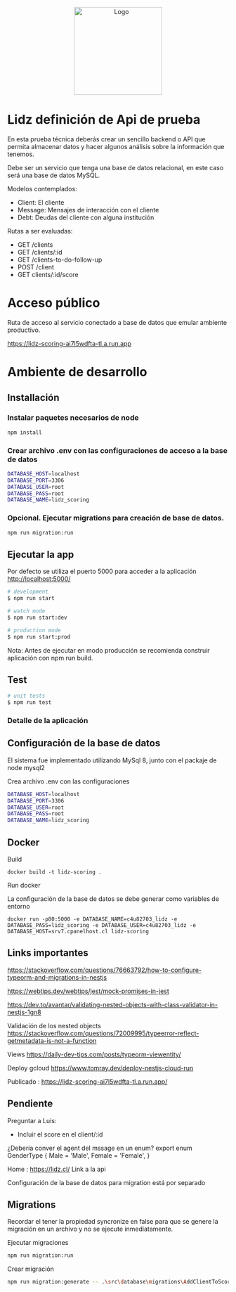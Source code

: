 <p align="center">
  <a href="https://lidz.cl/" target="blank"><img src="https://lidz.cl/assets/logo-long.webp" width="200" alt="Logo" /></a>
</p>

# Lidz definición de Api de prueba

En esta prueba técnica deberás crear un sencillo backend o API que permita almacenar datos y hacer algunos análisis sobre la información que tenemos.

Debe ser un servicio que tenga una base de datos relacional, en este caso será una base de datos MySQL.

Modelos contemplados:

- Client: El cliente
- Message: Mensajes de interacción con el cliente
- Debt: Deudas del cliente con alguna institución

Rutas a ser evaluadas:

- GET /clients
- GET /clients/:id
- GET /clients-to-do-follow-up
- POST /client
- GET clients/:id/score

# Acceso público

Ruta de acceso al servicio conectado a base de datos que emular ambiente productivo.

<https://lidz-scoring-ai7l5wdfta-tl.a.run.app>

# Ambiente de desarrollo

## Installación

### Instalar paquetes necesarios de node

```bash
npm install
```

### Crear archivo .env con las configuraciones de acceso a la base de datos

``` bash
DATABASE_HOST=localhost
DATABASE_PORT=3306
DATABASE_USER=root
DATABASE_PASS=root
DATABASE_NAME=lidz_scoring
```

### Opcional. Ejecutar migrations para creación de base de datos.

```Bash
npm run migration:run
```

## Ejecutar la app

Por defecto se utiliza el puerto 5000 para acceder a la aplicación <http://localhost:5000/>

```bash
# development
$ npm run start

# watch mode
$ npm run start:dev

# production mode
$ npm run start:prod
```

Nota: Antes de ejecutar en modo producción se recomienda construir aplicación con npm run build.

## Test

```bash
# unit tests
$ npm run test
```

### Detalle de la aplicación

## Configuración de la base de datos

El sistema fue implementado utilizando MySql 8, junto con el packaje de node mysql2

Crea archivo .env con las configuraciones

``` bash
DATABASE_HOST=localhost
DATABASE_PORT=3306
DATABASE_USER=root
DATABASE_PASS=root
DATABASE_NAME=lidz_scoring
```

## Docker

Build

``` Console
docker build -t lidz-scoring .
```

Run docker

La configuración de la base de datos se debe generar como variables de entorno


``` Console
docker run -p80:5000 -e DATABASE_NAME=c4u82703_lidz -e DATABASE_PASS=lidz_scoring -e DATABASE_USER=c4u82703_lidz -e DATABASE_HOST=srv7.cpanelhost.cl lidz-scoring
```




## Links importantes

<https://stackoverflow.com/questions/76663792/how-to-configure-typeorm-and-migrations-in-nestjs>

<https://webtips.dev/webtips/jest/mock-promises-in-jest>

<https://dev.to/avantar/validating-nested-objects-with-class-validator-in-nestjs-1gn8>

Validación de los nested objects
<https://stackoverflow.com/questions/72009995/typeerror-reflect-getmetadata-is-not-a-function>

Views
<https://daily-dev-tips.com/posts/typeorm-viewentity/>

Deploy gcloud
<https://www.tomray.dev/deploy-nestjs-cloud-run>

Publicado : <https://lidz-scoring-ai7l5wdfta-tl.a.run.app/>

## Pendiente

Preguntar a Luis:

- Incluir el score en el client/:id

¿Debería conver el agent del mssage en un enum?
export enum GenderType {
    Male = 'Male',
    Female = 'Female',
}

Home : <https://lidz.cl/>
Link a la api

Configuración de la base de datos para migration está por separado



## Migrations

Recordar el tener la propiedad syncronize en false para que se genere la migración en un archivo y no se ejecute inmediatamente.

Ejecutar migraciones

```Bash
npm run migration:run
```

Crear migración

``` Bash
npm run migration:generate -- .\src\database\migrations\AddClientToScoreView
```
